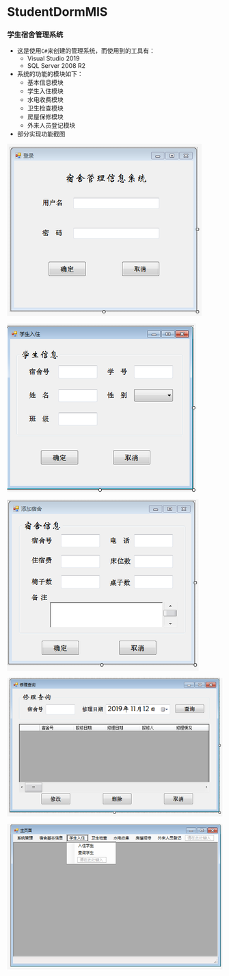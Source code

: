 # StudentDormMIS
### 学生宿舍管理系统
* 这是使用`C#`来创建的管理系统，而使用到的工具有：
  * Visual Studio 2019
  * SQL Server 2008 R2
* 系统的功能的模块如下：
  * 基本信息模块
  * 学生入住模块
  * 水电收费模块
  * 卫生检查模块
  * 房屋保修模块
  * 外来人员登记模块
* 部分实现功能截图

![DormImage1](https://github.com/mylovehaveadream/StudentDormMIS/blob/master/images/%E6%8D%95%E8%8E%B7.PNG)

![DormImage2](https://github.com/mylovehaveadream/StudentDormMIS/blob/master/images/%E6%8D%95%E8%8E%B72.PNG)

![DormImage3](https://github.com/mylovehaveadream/StudentDormMIS/blob/master/images/%E6%8D%95%E8%8E%B73.PNG)

![DormImage4](https://github.com/mylovehaveadream/StudentDormMIS/blob/master/images/%E6%8D%95%E8%8E%B74.PNG)

![DormImage5](https://github.com/mylovehaveadream/StudentDormMIS/blob/master/images/%E6%8D%95%E8%8E%B712.PNG)
